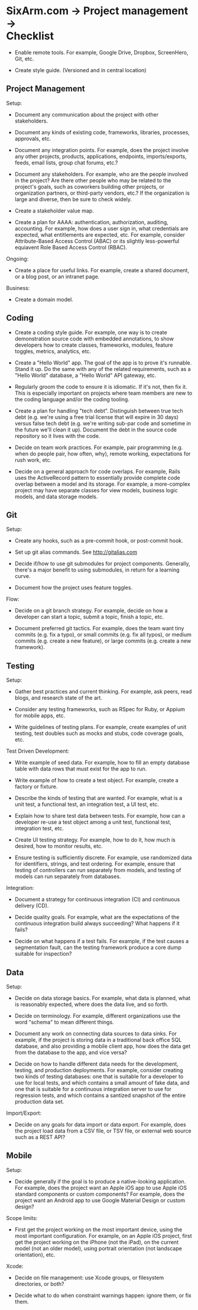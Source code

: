 <!--
  * browser: sixarm-project-management-rope-estimate
  * tracker: 25a0e40fdd0a833d5a17a3a3799d5546
  * version: 2.0.0
  * updated: 2018-11-19T06:30:08Z
  * contact: Joel Parker Henderson (http://joelparkerhenderson.com)
  * options: commentable
-->

# SixArm.com → Project management → <br>Checklist

* Enable remote tools. For example, Google Drive, Dropbox, ScreenHero, Git, etc.

* Create style guide. (Versioned and in central location)


## Project Management

Setup:

* Document any communication about the project with other stakeholders.

* Document any kinds of existing code, frameworks, libraries, processes, approvals, etc.

* Document any integration points. For example, does the project involve any other projects, products, applications, endpoints, imports/exports, feeds, email lists, group chat forums, etc.?

* Document any stakeholders. For example, who are the people involved in the project? Are there other people who may be related to the project's goals, such as coworkers building other projects, or organization partners, or third-party vendors, etc.? If the organization is large and diverse, then be sure to check widely.

* Create a stakeholder value map.

* Create a plan for AAAA: authentication, authorization, auditing, accounting. For example, how does a user sign in, what credentials are expected, what entitlements are expected, etc. For example, consider Attribute-Based Access Control (ABAC) or its slightly less-powerful equiavent Role Based Access Control (RBAC).

Ongoing:

* Create a place for useful links. For example, create a shared document, or a blog post, or an intranet page.

Business:

* Create a domain model.


## Coding

* Create a coding style guide. For example, one way is to create demonstration source code with embedded annotations, to show developers how to create classes, frameworks, modules, feature toggles, metrics, analytics, etc.

* Create a "Hello World" app. The goal of the app is to prove it's runnable. Stand it up. Do the same with any of the related requirements, such as a "Hello World" database, a "Hello World" API gateway, etc.

* Regularly groom the code to ensure it is idiomatic. If it's not, then fix it. This is especially important on projects where team members are new to the coding language and/or the coding tooling.

* Create a plan for handling "tech debt". Distinguish between true tech debt (e.g. we're using a free trial license that will expire in 30 days) versus false tech debt (e.g. we're writing sub-par code and sometime in the future we'll clean it up). Document the debt in the source code repository so it lives with the code.

* Decide on team work practices. For example, pair programming (e.g. when do people pair, how often, why), remote working, expectations for rush work, etc.

* Decide on a general approach for code overlaps. For example, Rails uses the ActiveRecord pattern to essentially provide complete code overlap between a model and its storage. For example, a more-complex project may have separate classes for view models, business logic models, and data storage models.


## Git

Setup:

* Create any hooks, such as a pre-commit hook, or post-commit hook.

* Set up git alias commands. See http://gitalias.com

* Decide if/how to use git submodules for project components. Generally, there's a major benefit to using submodules, in return for a learning curve.

* Document how the project uses feature toggles.

Flow:

* Decide on a git branch strategy. For example, decide on how a developer can start a topic, submit a topic, finish a topic, etc.

* Document preferred git tactics. For example, does the team want tiny commits (e.g. fix a typo), or small commits (e.g. fix all typos), or medium commits (e.g. create a new feature), or large commits (e.g. create a new framework).


## Testing

Setup:

* Gather best practices and current thinking. For example, ask peers, read blogs, and research state of the art.

* Consider any testing frameworks, such as RSpec for Ruby, or Appium for mobile apps, etc.

* Write guidelines of testing plans. For example, create examples of unit testing, test doubles such as mocks and stubs, code coverage goals, etc.

Test Driven Development:

* Write example of seed data. For example, how to fill an empty database table with data rows that must exist for the app to run.

* Write example of how to create a test object. For example, create a factory or fixture.

* Describe the kinds of testing that are wanted. For example, what is a unit test, a functional test, an integration test, a UI test, etc.

* Explain how to share test data between tests. For example, how can a developer re-use a test object among a unit test, functional test, integration test, etc.

* Create UI testing strategy. For example, how to do it, how much is desired, how to monitor results, etc.

* Ensure testing is sufficiently discrete. For example, use randomized data for identifiers, strings, and test ordering. For example, ensure that testing of controllers can run separately from models, and testing of models can run separately from  databases.

Integration:

* Document a strategy for continuous integration (CI) and continuous delivery (CD).

* Decide quality goals. For example, what are the expectations of the continuous integration build always succeeding? What happens if it fails?

* Decide on what happens if a test fails. For example, if the test causes a segmentation fault, can the testing framework produce a core dump suitable for inspection?


## Data

Setup:

* Decide on data storage basics. For example, what data is planned, what is reasonably expected, where does the data live, and so forth.

* Decide on terminology. For example, different organizations use the word "schema" to mean different things.

* Document any work on connecting data sources to data sinks. For example, if the project is storing data in a traditional back office SQL database, and also providing a mobile client app, how does the data get from the database to the app, and vice versa?

* Decide on how to handle different data needs for the development, testing, and production deployments. For example, consider creating two kinds of testing databases: one that is suitable for a developer to use for local tests, and which contains a small amount of fake data, and one that is suitable for a continuous integration server to use for regression tests, and which contains a santized snapshot of the entire production data set.

Import/Export:

* Decide on any goals for data import or data export. For example, does the project load data from a CSV file, or TSV file, or external web source such as a REST API?


## Mobile

Setup:

* Decide generally if the goal is to produce a native-looking application. For example, does the project want an Apple iOS app to use Apple iOS standard components or custom components? For example, does the project want an Android app to use Google Material Design or custom design?

Scope limits:

* First get the project working on the most important device, using the most important configuration. For example, on an Apple iOS project, first get the project working on the iPhone (not the iPad), on the current model (not an older model), using portrait orientation (not landscape orientation), etc.

Xcode:

* Decide on file management: use Xcode groups, or filesystem directories, or both?

* Decide what to do when constraint warnings happen: ignore them, or fix them.
